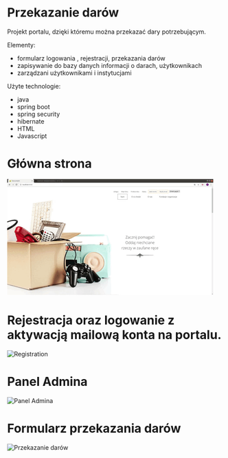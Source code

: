 # Przekazanie darów

Projekt portalu, dzięki któremu można przekazać dary potrzebującym.

Elementy:
- formularz logowania , rejestracji, przekazania darów
- zapisywanie do bazy danych informacji o darach, użytkownikach
- zarządzani użytkownikami i instytucjami

Użyte technologie:
- java
- spring boot
- spring security
- hibernate
- HTML
- Javascript

# Główna strona

![Glowna_Strona](img/Main_Page.gif)

# Rejestracja oraz logowanie z aktywacją mailową konta na portalu.

![Registration](img/Registration_Login.gif)

# Panel Admina

![Panel Admina](img/Admin_Panel.gif)

# Formularz przekazania darów

![Przekazanie darów](img/Donation.gif)

